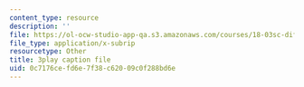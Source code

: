 ```yaml
---
content_type: resource
description: ''
file: https://ol-ocw-studio-app-qa.s3.amazonaws.com/courses/18-03sc-differential-equations-fall-2011/0c7176cefd6e7f38c62009c0f288bd6e_v4YcejwdQC0.srt
file_type: application/x-subrip
resourcetype: Other
title: 3play caption file
uid: 0c7176ce-fd6e-7f38-c620-09c0f288bd6e
---
```


